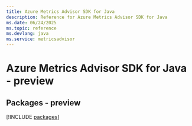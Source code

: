 ```yaml
---
title: Azure Metrics Advisor SDK for Java
description: Reference for Azure Metrics Advisor SDK for Java
ms.date: 06/24/2025
ms.topic: reference
ms.devlang: java
ms.service: metricsadvisor
---
```

# Azure Metrics Advisor SDK for Java - preview
## Packages - preview
[!INCLUDE [packages](metrics-advisor-index.md)]